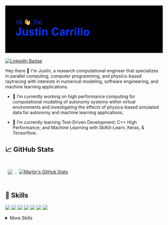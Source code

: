 
[![Justin's GitHub Banner](./assets/GitHubHeader.png)](https://www.linkedin.com/in/jtcarrillo)

[![LinkedIn Badge](https://img.shields.io/badge/LinkedIn-Profile-informational?style=flat&logo=linkedin&logoColor=white&color=0D76A8)](https://www.linkedin.com/in/jtcarrillo)

Hey there 👋
I'm Justin, a research computational engineer that specializes in parallel computing, computer programming, and physics-based raytracing with interests in numerical modeling, software engineering, and  machine learning applications. 

- 🔭 I’m currently working on high performance computing for computational modeling of autonomy systems within virtual environments and investigating the effects of physics-based simulated data for autonomy and machine learning applications. 

- 🌱 I’m currently learning Test-Driven Development; C++ High Performance; and Machine Learning with SkiKit-Learn, Keras, & Tensorflow.. 


## &#x1f4c8; GitHub Stats

<br>

<a href="https://github.com/jtcarrillo">
  <img align="center" style="margin:0.5rem" src="https://github-readme-stats.vercel.app/api/top-langs/?username=jtcarrillo&hide=html,css&title_color=ffffff&text_color=c9cacc&icon_color=4AB197&bg_color=1A2B34" />
</a>

<a href="https://github.com/jtcarrillo">
  <img align="center" style="margin:0.5rem" src="https://github-readme-stats.vercel.app/api?username=jtcarrillo&show_icons=true&line_height=27&count_private=true&title_color=ffffff&text_color=c9cacc&icon_color=4AB097&bg_color=1A2B34" alt="Martin's GitHub Stats" />
</a>

<br>
<br>

## 💼 Skills

![](https://img.shields.io/badge/Code-C-informational?style=flat&logo=C&logoColor=white&color=4AB197)
![](https://img.shields.io/badge/Code-C++-informational?style=flat&logo=C++&logoColor=white&color=4AB197)
![](https://img.shields.io/badge/Code-Python-informational?style=flat&logo=python&logoColor=white&color=4AB197)
![](https://img.shields.io/badge/Code-MPI-informational?style=flat&logo=mpi&logoColor=white&color=4AB197)
![](https://img.shields.io/badge/Code-OpenMP-informational?style=flat&logo=openmp&logoColor=white&color=4AB197)
![](https://img.shields.io/badge/Code-POSIX-informational?style=flat&logo=posix&logoColor=white&color=4AB197)
![](https://img.shields.io/badge/Code-CUDA-informational?style=flat&logo=cuda&logoColor=white&color=4AB197)

<details>
<summary>More Skills</summary>
<br>

![](https://img.shields.io/badge/Software-Embree-informational?style=flat&logo=embree&logoColor=white&color=4AB197)
![](https://img.shields.io/badge/Software-PBRT-informational?style=flat&logo=pbrt&logoColor=white&color=4AB197)
![](https://img.shields.io/badge/Software-TensorFlow-informational?style=flat&logo=tensorflow&logoColor=white&color=4AB197)
![](https://img.shields.io/badge/Software-Panda-informational?style=flat&logo=panda&logoColor=white&color=4AB197)
![](https://img.shields.io/badge/Software-Chrono-informational?style=flat&logo=chrono&logoColor=white&color=4AB197)
![](https://img.shields.io/badge/Software-Skikit-informational?style=flat&logo=skitkit&logoColor=white&color=4AB197)
![](https://img.shields.io/badge/Software-NumPy-informational?style=flat&logo=numpy&logoColor=white&color=4AB197)

<br>

![](https://img.shields.io/badge/Tools-Doxygen-informational?style=flat&logo=doxygen&logoColor=white&color=4AB197)
![](https://img.shields.io/badge/Tools-GitHub-informational?style=flat&logo=GitHub&logoColor=white&color=4AB197)
![](https://img.shields.io/badge/Tools-GitLab-informational?style=flat&logo=GitLab&logoColor=white&color=4AB197)
![](https://img.shields.io/badge/Tools-Bitbucket-informational?style=flat&logo=Bitbucket&logoColor=white&color=4AB197)
![](https://img.shields.io/badge/Tools-CMake-informational?style=flat&logo=cmake&logoColor=white&color=4AB197)
![](https://img.shields.io/badge/Tools-Docker-informational?style=flat&logo=docker&logoColor=white&color=4AB197)
![](https://img.shields.io/badge/Tools-GoogleTest-informational?style=flat&logo=googletest&logoColor=white&color=4AB197)

<br>

![](https://img.shields.io/badge/Skills-Algorithms-informational?style=flat&logo=algorithms&logoColor=white&color=4AB197)
![](https://img.shields.io/badge/Skills-Data_Structures-informational?style=flat&logo=data_structures&logoColor=white&color=4AB197)

</details>

<br>

<!--

https://img.shields.io/badge/<LABEL>-<MESSAGE>-<COLOR>

**jtcarrillo/jtcarrillo** is a ✨ _special_ ✨ repository because its `README.md` (this file) appears on your GitHub profile.

-->
